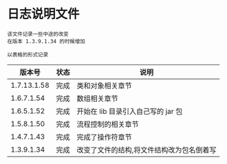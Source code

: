 # 日志说明文件

```text
该文件记录一些中途的改变
在版本 1.3.9.1.34 的时候增加

以表格的形式记录
```

| 版本号 | 状态 | 说明 |
|---|---|---|
| 1.7.13.1.58 | 完成 | 类和对象相关章节 |
| 1.6.7.1.54 | 完成 | 数组相关章节 |
| 1.6.5.1.52 | 完成 | 开始在 lib 目录引入自己写的 jar 包 |
| 1.5.8.1.50 | 完成 | 流程控制的相关章节 |
| 1.4.7.1.43 | 完成 | 完成了操作符章节 |
| 1.3.9.1.34 | 完成 | 改变了文件的结构,将文件结构改为包名倒着写 |